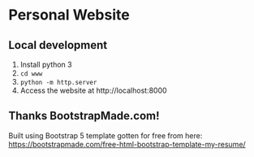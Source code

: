 # Personal Website

## Local development
1. Install python 3
2. `cd www`
3. `python -m http.server`
4. Access the website at http://localhost:8000

## Thanks BootstrapMade.com!
Built using Bootstrap 5 template gotten for free from here:
https://bootstrapmade.com/free-html-bootstrap-template-my-resume/
